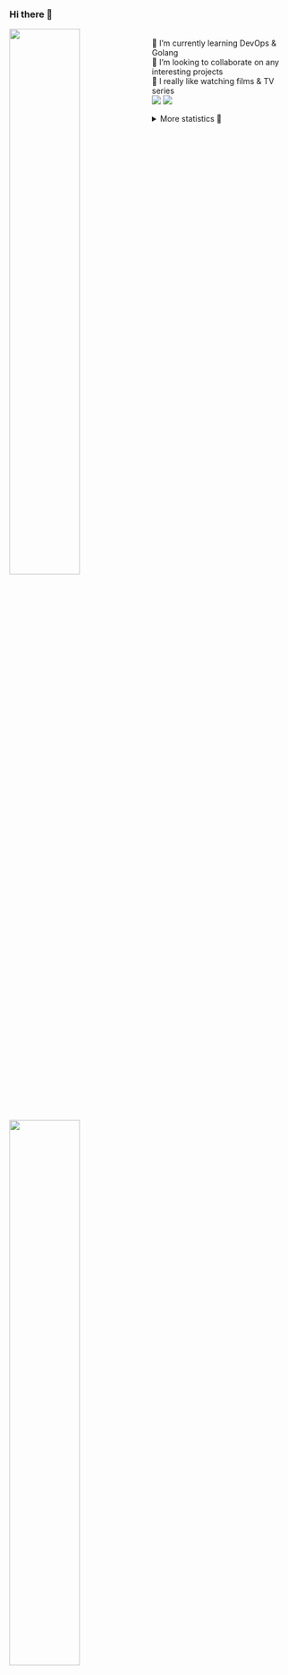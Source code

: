 ### Hi there 👋


[<img align="left" width="50%" src="https://github-readme-stats.vercel.app/api?username=rufusnufus&hide=issues&show_icons=true&count_private=true&theme=transparent&title_color=FF6F40&text_color=FBF9F8&icon_color=F48242&hide_border=true&hide_title=true#gh-dark-mode-only">](https://metrics.lecoq.io/rufusnufus#gh-dark-mode-only)
[<img align="left" width="50%" src="https://github-readme-stats.vercel.app/api?username=rufusnufus&hide=issues&show_icons=true&count_private=true&theme=transparent&title_color=FF6533&text_color=4D4644&icon_color=FF8038&hide_border=true&hide_title=true#gh-light-mode-only">](https://metrics.lecoq.io/rufusnufus#gh-light-mode-only)

<p>
  <br>
  🌱 I’m currently learning DevOps & Golang</br>
  👯 I’m looking to collaborate on any interesting projects</br>
  🎥 I really like watching films & TV series</br>
  <a href="https://linkedin.com/in/rufusnufus"><img src="https://img.shields.io/badge/linkedin-0077B5.svg?style=for-the-badge&logo=linkedin&logoColor=white"/></a>
  <a href="https://t.me/rufusnufus"><img src="https://img.shields.io/badge/-telegram-black?style=for-the-badge&color=blue&logo=telegram"/></a>
</p>

<p text-align="left">
<details>
  <summary>More statistics 👀</summary><br/>

<!--START_SECTION:waka-->
![Code Time](http://img.shields.io/badge/Code%20Time-524%20hrs%2059%20mins-blue)

![Profile Views](http://img.shields.io/badge/Profile%20Views-0-blue)

**I'm an Early 🐤** 

```text
🌞 Morning                9110 commits        ██████░░░░░░░░░░░░░░░░░░░   22.61 % 
🌆 Daytime                23791 commits       ███████████████░░░░░░░░░░   59.06 % 
🌃 Evening                6696 commits        ████░░░░░░░░░░░░░░░░░░░░░   16.62 % 
🌙 Night                  689 commits         ░░░░░░░░░░░░░░░░░░░░░░░░░   01.71 % 
```
📅 **I'm Most Productive on Monday** 

```text
Monday                   8242 commits        █████░░░░░░░░░░░░░░░░░░░░   20.46 % 
Tuesday                  7830 commits        █████░░░░░░░░░░░░░░░░░░░░   19.44 % 
Wednesday                8158 commits        █████░░░░░░░░░░░░░░░░░░░░   20.25 % 
Thursday                 7902 commits        █████░░░░░░░░░░░░░░░░░░░░   19.61 % 
Friday                   7036 commits        ████░░░░░░░░░░░░░░░░░░░░░   17.47 % 
Saturday                 701 commits         ░░░░░░░░░░░░░░░░░░░░░░░░░   01.74 % 
Sunday                   417 commits         ░░░░░░░░░░░░░░░░░░░░░░░░░   01.04 % 
```


📊 **This Week I Spent My Time On** 

```text
💬 Programming Languages: 
Go                       4 hrs 14 mins       ███████████░░░░░░░░░░░░░░   44.81 % 
YAML                     1 hr 56 mins        █████░░░░░░░░░░░░░░░░░░░░   20.59 % 
Text                     53 mins             ██░░░░░░░░░░░░░░░░░░░░░░░   09.44 % 
Other                    52 mins             ██░░░░░░░░░░░░░░░░░░░░░░░   09.27 % 
HCL                      45 mins             ██░░░░░░░░░░░░░░░░░░░░░░░   08.10 % 

🔥 Editors: 
VS Code                  8 hrs 40 mins       ███████████████████████░░   91.61 % 
iTerm2                   47 mins             ██░░░░░░░░░░░░░░░░░░░░░░░   08.39 % 
```

**I Mostly Code in Go** 

```text
Python                   14 repos            ██░░░░░░░░░░░░░░░░░░░░░░░   09.59 % 
Smarty                   10 repos            ██░░░░░░░░░░░░░░░░░░░░░░░   06.85 % 
HCL                      7 repos             █░░░░░░░░░░░░░░░░░░░░░░░░   04.79 % 
Kotlin                   5 repos             █░░░░░░░░░░░░░░░░░░░░░░░░   03.42 % 
HTML                     5 repos             █░░░░░░░░░░░░░░░░░░░░░░░░   03.42 % 
```




 Last Updated on 04/12/2023 01:03:55 UTC
<!--END_SECTION:waka-->

</details>
</p>
